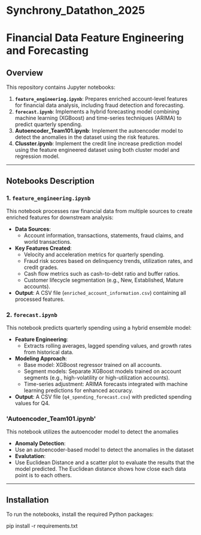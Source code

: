 # Synchrony_Datathon_2025

# Financial Data Feature Engineering and Forecasting

## Overview

This repository contains Jupyter notebooks:
1. **`feature_engineering.ipynb`**: Prepares enriched account-level features for financial data analysis, including fraud detection and forecasting.
2. **`forecast.ipynb`**: Implements a hybrid forecasting model combining machine learning (XGBoost) and time-series techniques (ARIMA) to predict quarterly spending.
3.  **Autoencoder_Team101.ipynb**: Implement the autoencoder model to detect the anomalies in the dataset using the risk features.
4.  **Clusster.ipynb**: Implement the credit line increase prediction model using the feature engineered dataset using both cluster model and regression model.

---

## Notebooks Description

### 1. `feature_engineering.ipynb`
This notebook processes raw financial data from multiple sources to create enriched features for downstream analysis:
- **Data Sources**:
  - Account information, transactions, statements, fraud claims, and world transactions.
- **Key Features Created**:
  - Velocity and acceleration metrics for quarterly spending.
  - Fraud risk scores based on delinquency trends, utilization rates, and credit grades.
  - Cash flow metrics such as cash-to-debt ratio and buffer ratios.
  - Customer lifecycle segmentation (e.g., New, Established, Mature accounts).
- **Output**: A CSV file (`enriched_account_information.csv`) containing all processed features.

### 2. `forecast.ipynb`
This notebook predicts quarterly spending using a hybrid ensemble model:
- **Feature Engineering**:
  - Extracts rolling averages, lagged spending values, and growth rates from historical data.
- **Modeling Approach**:
  - Base model: XGBoost regressor trained on all accounts.
  - Segment models: Separate XGBoost models trained on account segments (e.g., high-volatility or high-utilization accounts).
  - Time-series adjustment: ARIMA forecasts integrated with machine learning predictions for enhanced accuracy.
- **Output**: A CSV file (`q4_spending_forecast.csv`) with predicted spending values for Q4.

### 'Autoencoder_Team101.ipynb'
This notebook utilizes the autoencoder model to detect the anomalies
- **Anomaly Detection**:
- Use an autoencoder-based model to detect the anomalies in the dataset
- **Evalutation**:
- Use Euclidean Distance and a scatter plot to evaluate the results that the model predicted. The Euclidean distance shows how close each data point is to each others.

---

## Installation

To run the notebooks, install the required Python packages:

pip install -r requirements.txt
